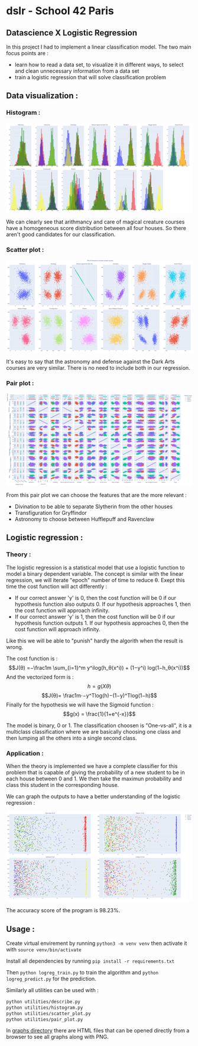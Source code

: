 # dslr - School 42 Paris

## Datascience X Logistic Regression  

In this project I had to implement a linear classification model.
The two main focus points are :
- learn how to read a data set, to visualize it in different ways, to select and clean unnecessary information from a data set
- train a logistic regression that will solve classification problem

## Data visualization :

### Histogram : 
![](graphs/histogram.png)

We can clearly see that arithmancy and care of magical creature courses have a homogeneous score distribution between all four houses. So there aren't good candidates for our classification.

### Scatter plot :
![](graphs/scatter_plot.png)

It's easy to say that the astronomy and defense against the Dark Arts courses are very similar. There is no need to include both in our regression.


### Pair plot :
![](graphs/pair_plot.png)

From this pair plot we can choose the features that are the more relevant :
- Divination to be able to separate Slytherin from the other houses
- Transfiguration for Gryffindor
- Astronomy to choose between Hufflepuff and Ravenclaw

## Logistic regression :

### Theory :

The logistic regression is a statistical model that use a logistic function to model a binary dependent variable. The concept is similar with the linear regression, we will iterate "epoch" number of time to reduce θ. Exept this time the cost function will act differently :
- If our correct answer 'y' is 0, then the cost function will be 0 if our hypothesis function also outputs 0. If our hypothesis approaches 1, then the cost function will approach infinity.
- If our correct answer 'y' is 1, then the cost function will be 0 if our hypothesis function outputs 1. If our hypothesis approaches 0, then the cost function will approach infinity.

Like this we will be able to "punish" hardly the algorith when the result is wrong.

The cost function is :
$$J(θ) =−\frac1m \sum_{i=1}^m y^ilog(h_θ(x^i)) + (1−y^i) log(1−h_θ(x^i))$$
And the vectorized form is :
$$h=g(Xθ)$$
$$J(θ)= \frac1m⋅−y^Tlog⁡(h)−(1−y)^Tlog⁡(1−h)$$
Finally for the hypothesis we will have the Sigmoid function :
$$g(x) = \frac{1}{1+e^{-x}}$$

The model is binary, 0 or 1. The classification choosen is "One-vs-all", it is a multiclass classification where we are basically choosing one class and then lumping all the others into a single second class.

### Application :

When the theory is implemented we have a complete classifier for this problem that is capable of giving the probability of a new student to be in each house between 0 and 1. We then take the maximun probability and class this student in the corresponding house. 

We can graph the outputs to have a better understanding of the logistic regression :

![](graphs/results.png)

The accuracy score of the program is 98.23%.

## Usage :

Create virtual envirement by running `python3 -m venv venv` then activate it with `source venv/bin/activate`  

Install all dependencies by running `pip install -r requirements.txt`  

Then `python logreg_train.py` to train the algorithm and `python logreg_predict.py` for the prediction.

Similarly all utilities can be used with :
```
python utilities/describe.py
python utilities/histogram.py
python utilities/scatter_plot.py
python utilities/pair_plot.py
```

In [graphs directory](graphs/) there are HTML files that can be opened directly from a browser to see all graphs along with PNG.

